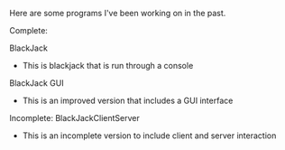 Here are some programs I've been working on in the past.

Complete:

BlackJack
- This is blackjack that is run through a console

BlackJack GUI
- This is an improved version that includes a GUI interface

Incomplete:
BlackJackClientServer
- This is an incomplete version to include client and server interaction
